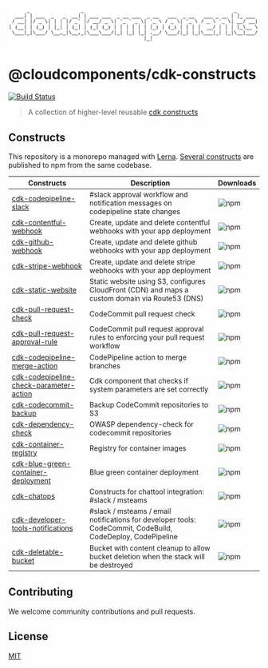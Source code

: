 ![cloudcomponents Logo](/logo.png)

# @cloudcomponents/cdk-constructs

[![Build Status](https://travis-ci.org/cloudcomponents/cdk-constructs.svg?branch=master)](https://travis-ci.org/cloudcomponents/cdk-constructs)

> A collection of higher-level reusable [cdk constructs](https://github.com/awslabs/aws-cdk)

## Constructs

This repository is a monorepo managed with [Lerna](https://github.com/lerna/lerna). [Several constructs](/packages) are published to npm from the same codebase.

| Constructs                                                                                   | Description                                                                                                 | Downloads                                                                                      |
| -------------------------------------------------------------------------------------------- | ----------------------------------------------------------------------------------------------------------- | ---------------------------------------------------------------------------------------------- |
| [cdk-codepipeline-slack](/packages/cdk-codepipeline-slack)                                   | #slack approval workflow and notification messages on codepipeline state changes                            | ![npm](https://img.shields.io/npm/dm/@cloudcomponents/cdk-codepipeline-slack)                  |
| [cdk-contentful-webhook](/packages/cdk-contentful-webhook)                                   | Create, update and delete contentful webhooks with your app deployment                                      | ![npm](https://img.shields.io/npm/dm/@cloudcomponents/cdk-contentful-webhook)                  |
| [cdk-github-webhook](/packages/cdk-github-webhook)                                           | Create, update and delete github webhooks with your app deployment                                          | ![npm](https://img.shields.io/npm/dm/@cloudcomponents/cdk-github-webhook)                      |
| [cdk-stripe-webhook](/packages/cdk-stripe-webhook)                                           | Create, update and delete stripe webhooks with your app deployment                                          | ![npm](https://img.shields.io/npm/dm/@cloudcomponents/cdk-stripe-webhook)                      |
| [cdk-static-website](/packages/cdk-static-website)                                           | Static website using S3, configures CloudFront (CDN) and maps a custom domain via Route53 (DNS)             | ![npm](https://img.shields.io/npm/dm/@cloudcomponents/cdk-static-website)                      |
| [cdk-pull-request-check](/packages/cdk-pull-request-check)                                   | CodeCommit pull request check                                                                               | ![npm](https://img.shields.io/npm/dm/@cloudcomponents/cdk-pull-request-check)                  |
| [cdk-pull-request-approval-rule](/packages/cdk-pull-request-approval-rule)                   | CodeCommit pull request approval rules to enforcing your pull request workflow                              | ![npm](https://img.shields.io/npm/dm/@cloudcomponents/cdk-pull-request-approval-rule)          |
| [cdk-codepipeline-merge-action](/packages/cdk-codepipeline-merge-action)                     | CodePipeline action to merge branches                                                                       | ![npm](https://img.shields.io/npm/dm/@cloudcomponents/cdk-codepipeline-merge-action)           |
| [cdk-codepipeline-check-parameter-action](/packages/cdk-codepipeline-check-parameter-action) | Cdk component that checks if system parameters are set correctly                                            | ![npm](https://img.shields.io/npm/dm/@cloudcomponents/cdk-codepipeline-check-parameter-action) |
| [cdk-codecommit-backup](/packages/cdk-codecommit-backup)                                     | Backup CodeCommit repositories to S3                                                                        | ![npm](https://img.shields.io/npm/dm/@cloudcomponents/cdk-codecommit-backup)                   |
| [cdk-dependency-check](/packages/cdk-dependency-check)                                       | OWASP dependency-check for codecommit repositories                                                          | ![npm](https://img.shields.io/npm/dm/@cloudcomponents/cdk-dependency-check)                    |
| [cdk-container-registry](/packages/cdk-container-registry)                                   | Registry for container images                                                                               | ![npm](https://img.shields.io/npm/dm/@cloudcomponents/cdk-container-registry)                  |
| [cdk-blue-green-container-deployment](/packages/cdk-blue-green-container-deployment)         | Blue green container deployment                                                                             | ![npm](https://img.shields.io/npm/dm/@cloudcomponents/cdk-blue-green-container-deployment)     |
| [cdk-chatops](/packages/cdk-chatops)                                                         | Constructs for chattool integration: #slack / msteams                                                       | ![npm](https://img.shields.io/npm/dm/@cloudcomponents/cdk-chatops)                             |
| [cdk-developer-tools-notifications](/packages/cdk-developer-tools-notifications)             | #slack / msteams / email notifications for developer tools: CodeCommit, CodeBuild, CodeDeploy, CodePipeline | ![npm](https://img.shields.io/npm/dm/@cloudcomponents/cdk-developer-tools-notifications)       |
| [cdk-deletable-bucket](/packages/cdk-deletable-bucket)                                       | Bucket with content cleanup to allow bucket deletion when the stack will be destroyed                       | ![npm](https://img.shields.io/npm/dm/@cloudcomponents/cdk-deletable-bucket)                    |

## Contributing

We welcome community contributions and pull requests.

## License

[MIT](LICENSE)
